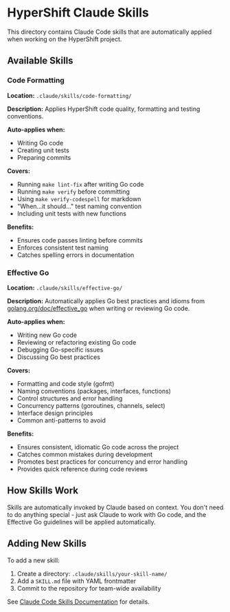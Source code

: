 # HyperShift Claude Skills

This directory contains Claude Code skills that are automatically applied when working on the HyperShift project.

## Available Skills

### Code Formatting

**Location:** `.claude/skills/code-formatting/`

**Description:** Applies HyperShift code quality, formatting and testing conventions.

**Auto-applies when:**
- Writing Go code
- Creating unit tests
- Preparing commits

**Covers:**
- Running `make lint-fix` after writing Go code
- Running `make verify` before committing
- Using `make verify-codespell` for markdown
- "When...it should..." test naming convention
- Including unit tests with new functions

**Benefits:**
- Ensures code passes linting before commits
- Enforces consistent test naming
- Catches spelling errors in documentation

### Effective Go

**Location:** `.claude/skills/effective-go/`

**Description:** Automatically applies Go best practices and idioms from [golang.org/doc/effective_go](https://go.dev/doc/effective_go) when writing or reviewing Go code.

**Auto-applies when:**
- Writing new Go code
- Reviewing or refactoring existing Go code
- Debugging Go-specific issues
- Discussing Go best practices

**Covers:**
- Formatting and code style (gofmt)
- Naming conventions (packages, interfaces, functions)
- Control structures and error handling
- Concurrency patterns (goroutines, channels, select)
- Interface design principles
- Common anti-patterns to avoid

**Benefits:**
- Ensures consistent, idiomatic Go code across the project
- Catches common mistakes during development
- Promotes best practices for concurrency and error handling
- Provides quick reference during code reviews

## How Skills Work

Skills are automatically invoked by Claude based on context. You don't need to do anything special - just ask Claude to work with Go code, and the Effective Go guidelines will be applied automatically.

## Adding New Skills

To add a new skill:
1. Create a directory: `.claude/skills/your-skill-name/`
2. Add a `SKILL.md` file with YAML frontmatter
3. Commit to the repository for team-wide availability

See [Claude Code Skills Documentation](https://docs.claude.com/en/docs/claude-code/skills) for details.
